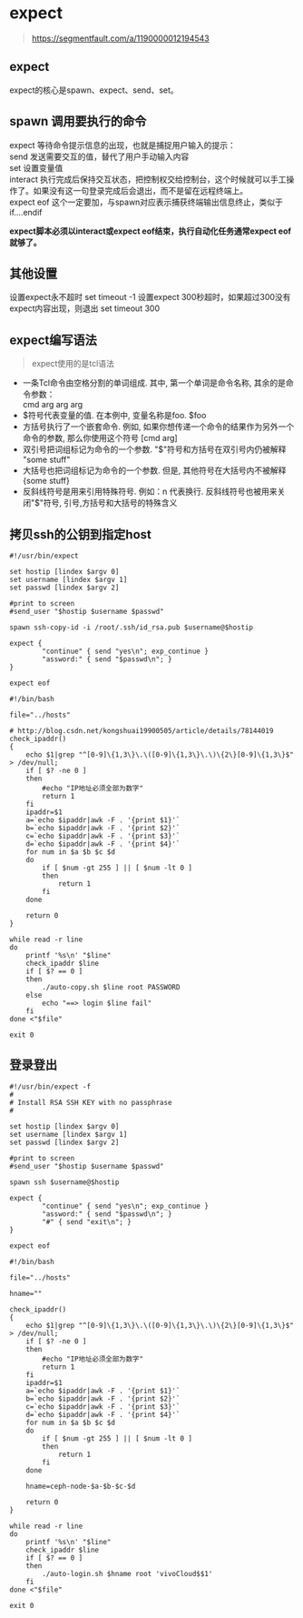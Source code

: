 # expect

> https://segmentfault.com/a/1190000012194543  

## expect
expect的核心是spawn、expect、send、set。

## spawn 调用要执行的命令
expect 等待命令提示信息的出现，也就是捕捉用户输入的提示：  
send 发送需要交互的值，替代了用户手动输入内容  
set 设置变量值  
interact 执行完成后保持交互状态，把控制权交给控制台，这个时候就可以手工操作了。如果没有这一句登录完成后会退出，而不是留在远程终端上。  
expect eof 这个一定要加，与spawn对应表示捕获终端输出信息终止，类似于if....endif  

**expect脚本必须以interact或expect eof结束，执行自动化任务通常expect eof就够了。**  

## 其他设置
设置expect永不超时 set timeout -1
设置expect 300秒超时，如果超过300没有expect内容出现，则退出 set timeout 300

## expect编写语法

> expect使用的是tcl语法  

- 一条Tcl命令由空格分割的单词组成. 其中, 第一个单词是命令名称, 其余的是命令参数：  
cmd arg arg arg  
- $符号代表变量的值. 在本例中, 变量名称是foo. 
$foo
- 方括号执行了一个嵌套命令. 例如, 如果你想传递一个命令的结果作为另外一个命令的参数, 那么你使用这个符号
[cmd arg]
- 双引号把词组标记为命令的一个参数. "$"符号和方括号在双引号内仍被解释
"some stuff"
- 大括号也把词组标记为命令的一个参数. 但是, 其他符号在大括号内不被解释
{some stuff}
- 反斜线符号是用来引用特殊符号. 例如：n 代表换行. 反斜线符号也被用来关闭"$"符号, 引号,方括号和大括号的特殊含义

## 拷贝ssh的公钥到指定host

```
#!/usr/bin/expect

set hostip [lindex $argv 0]
set username [lindex $argv 1]
set passwd [lindex $argv 2]

#print to screen
#send_user "$hostip $username $passwd"

spawn ssh-copy-id -i /root/.ssh/id_rsa.pub $username@$hostip

expect {
        "continue" { send "yes\n"; exp_continue }
        "assword:" { send "$passwd\n"; }
}

expect eof
```
```
#!/bin/bash

file="../hosts"

# http://blog.csdn.net/kongshuai19900505/article/details/78144019
check_ipaddr()  
{
    echo $1|grep "^[0-9]\{1,3\}\.\([0-9]\{1,3\}\.\)\{2\}[0-9]\{1,3\}$" > /dev/null;
    if [ $? -ne 0 ]
    then
        #echo "IP地址必须全部为数字"   
        return 1
    fi
    ipaddr=$1
    a=`echo $ipaddr|awk -F . '{print $1}'`
    b=`echo $ipaddr|awk -F . '{print $2}'`
    c=`echo $ipaddr|awk -F . '{print $3}'`
    d=`echo $ipaddr|awk -F . '{print $4}'`
    for num in $a $b $c $d
    do
        if [ $num -gt 255 ] || [ $num -lt 0 ]
        then
            return 1
        fi
    done

    return 0
}

while read -r line
do
    printf '%s\n' "$line"
    check_ipaddr $line
    if [ $? == 0 ]
    then
        ./auto-copy.sh $line root PASSWORD
    else
        echo "==> login $line fail"
    fi
done <"$file"

exit 0
```
## 登录登出
```
#!/usr/bin/expect -f    
#
# Install RSA SSH KEY with no passphrase
#

set hostip [lindex $argv 0]
set username [lindex $argv 1]
set passwd [lindex $argv 2]

#print to screen
#send_user "$hostip $username $passwd"

spawn ssh $username@$hostip

expect {
        "continue" { send "yes\n"; exp_continue }
        "assword:" { send "$passwd\n"; }
        "#" { send "exit\n"; }
}

expect eof
```
```
#!/bin/bash

file="../hosts"

hname=""

check_ipaddr()  
{
    echo $1|grep "^[0-9]\{1,3\}\.\([0-9]\{1,3\}\.\)\{2\}[0-9]\{1,3\}$" > /dev/null;
    if [ $? -ne 0 ]
    then
        #echo "IP地址必须全部为数字"   
        return 1
    fi
    ipaddr=$1
    a=`echo $ipaddr|awk -F . '{print $1}'`
    b=`echo $ipaddr|awk -F . '{print $2}'`
    c=`echo $ipaddr|awk -F . '{print $3}'`
    d=`echo $ipaddr|awk -F . '{print $4}'`
    for num in $a $b $c $d
    do
        if [ $num -gt 255 ] || [ $num -lt 0 ]
        then
            return 1
        fi
    done

    hname=ceph-node-$a-$b-$c-$d

    return 0
}

while read -r line
do
    printf '%s\n' "$line"
    check_ipaddr $line
    if [ $? == 0 ]
    then
        ./auto-login.sh $hname root 'vivoCloud$$1'
    fi
done <"$file"

exit 0

```

